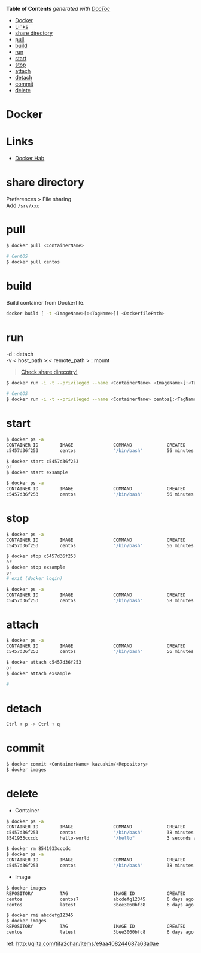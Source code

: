<!-- START doctoc generated TOC please keep comment here to allow auto update -->
<!-- DON'T EDIT THIS SECTION, INSTEAD RE-RUN doctoc TO UPDATE -->
**Table of Contents**  *generated with [DocToc](https://github.com/thlorenz/doctoc)*

- [Docker](#docker)
- [Links](#links)
- [share directory](#share-directory)
- [pull](#pull)
- [build](#build)
- [run](#run)
- [start](#start)
- [stop](#stop)
- [attach](#attach)
- [detach](#detach)
- [commit](#commit)
- [delete](#delete)

<!-- END doctoc generated TOC please keep comment here to allow auto update -->

Docker
===


# Links

* [Docker Hab](https://hub.docker.com/)

# share directory

Preferences > File sharing  
Add ```/srv/xxx```

# pull

```bash
$ docker pull <ContainerName>

# CentOS
$ docker pull centos
```

# build

Build container from Dockerfile.
```bash
docker build [ -t <ImageName>[:<TagName>]] <DockerfilePath>
```

# run

-d : detach  
-v < host_path >:< remote_path > : mount  
> [Check share direcotry!](#share-directory)

```bash
$ docker run -i -t --privileged --name <ContainerName> <ImageName>[:<TagName>] /bin/bash

# CentOS
$ docker run -i -t --privileged --name <ContainerName> centos[:<TagName>] /bin/bash
```

# start

```bash
$ docker ps -a
CONTAINER ID        IMAGE               COMMAND             CREATED             STATUS                      PORTS               NAMES
c5457d36f253        centos              "/bin/bash"         56 minutes ago      Exited (1) 19 minutes ago                       exsample

$ docker start c5457d36f253
or
$ docker start exsample

$ docker ps -a
CONTAINER ID        IMAGE               COMMAND             CREATED             STATUS              PORTS               NAMES
c5457d36f253        centos              "/bin/bash"         56 minutes ago      Up 8 seconds                            exsample
```

# stop

```bash
$ docker ps -a
CONTAINER ID        IMAGE               COMMAND             CREATED             STATUS              PORTS               NAMES
c5457d36f253        centos              "/bin/bash"         56 minutes ago      Up 8 seconds                            exsample

$ docker stop c5457d36f253
or
$ docker stop exsample
or
# exit (docker login)

$ docker ps -a
CONTAINER ID        IMAGE               COMMAND             CREATED             STATUS                       PORTS               NAMES
c5457d36f253        centos              "/bin/bash"         58 minutes ago      Exited (137) 2 seconds ago                       exsample
```

# attach

```bash
$ docker ps -a
CONTAINER ID        IMAGE               COMMAND             CREATED             STATUS              PORTS               NAMES
c5457d36f253        centos              "/bin/bash"         56 minutes ago      Up 8 seconds                            exsample

$ docker attach c5457d36f253
or
$ docker attach exsample

#
```

# detach

```bash
Ctrl + p -> Ctrl + q
```

# commit

```bash
$ docker commit <ContainerName> kazuakim/<Repository>
$ docker images
```

# delete

* Container
```bash
$ docker ps -a
CONTAINER ID        IMAGE               COMMAND             CREATED             STATUS                          PORTS               NAMES
c5457d36f253        centos              "/bin/bash"         38 minutes ago      Exited (1) About a minute ago                       exsample
8541933cccdc        hello-world         "/hello"            3 seconds ago       Exited (0) 2 seconds ago                            sick_euclid

$ docker rm 8541933cccdc
$ docker ps -a
CONTAINER ID        IMAGE               COMMAND             CREATED             STATUS                          PORTS               NAMES
c5457d36f253        centos              "/bin/bash"         38 minutes ago      Exited (1) About a minute ago                       exsample
```

* Image
```bash
$ docker images
REPOSITORY          TAG                 IMAGE ID            CREATED             SIZE
centos              centos7             abcdefg12345        6 days ago          193 MB
centos              latest              3bee3060bfc8        6 days ago          193 MB

$ docker rmi abcdefg12345
$ docker images
REPOSITORY          TAG                 IMAGE ID            CREATED             SIZE
centos              latest              3bee3060bfc8        6 days ago          193 MB
```

ref: http://qiita.com/tifa2chan/items/e9aa408244687a63a0ae
